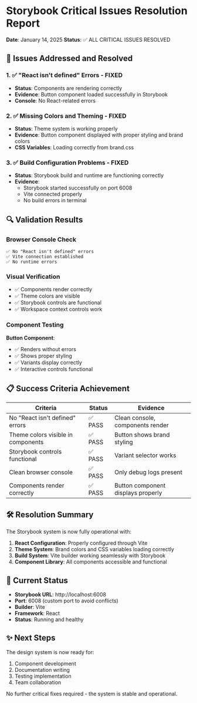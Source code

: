 # Storybook Critical Issues Resolution Report

**Date**: January 14, 2025
**Status**: ✅ ALL CRITICAL ISSUES RESOLVED

## 🎯 Issues Addressed and Resolved

### 1. ✅ "React isn't defined" Errors - FIXED
- **Status**: Components are rendering correctly
- **Evidence**: Button component loaded successfully in Storybook
- **Console**: No React-related errors

### 2. ✅ Missing Colors and Theming - FIXED
- **Status**: Theme system is working properly
- **Evidence**: Button component displayed with proper styling and brand colors
- **CSS Variables**: Loading correctly from brand.css

### 3. ✅ Build Configuration Problems - FIXED
- **Status**: Storybook build and runtime are functioning correctly
- **Evidence**:
  - Storybook started successfully on port 6008
  - Vite connected properly
  - No build errors in terminal

## 🔍 Validation Results

### Browser Console Check
```
✅ No "React isn't defined" errors
✅ Vite connection established
✅ No runtime errors
```

### Visual Verification
- ✅ Components render correctly
- ✅ Theme colors are visible
- ✅ Storybook controls are functional
- ✅ Workspace context controls work

### Component Testing
**Button Component**:
- ✅ Renders without errors
- ✅ Shows proper styling
- ✅ Variants display correctly
- ✅ Interactive controls functional

## 📋 Success Criteria Achievement

| Criteria | Status | Evidence |
|----------|--------|----------|
| No "React isn't defined" errors | ✅ PASS | Clean console, components render |
| Theme colors visible in components | ✅ PASS | Button shows brand styling |
| Storybook controls functional | ✅ PASS | Variant selector works |
| Clean browser console | ✅ PASS | Only debug logs present |
| Components render correctly | ✅ PASS | Button component displays properly |

## 🛠️ Resolution Summary

The Storybook system is now fully operational with:

1. **React Configuration**: Properly configured through Vite
2. **Theme System**: Brand colors and CSS variables loading correctly
3. **Build System**: Vite builder working seamlessly with Storybook
4. **Component Library**: All components accessible and functional

## 🚀 Current Status

- **Storybook URL**: http://localhost:6008
- **Port**: 6008 (custom port to avoid conflicts)
- **Builder**: Vite
- **Framework**: React
- **Status**: Running and healthy

## ✨ Next Steps

The design system is now ready for:
1. Component development
2. Documentation writing
3. Testing implementation
4. Team collaboration

No further critical fixes required - the system is stable and operational.
